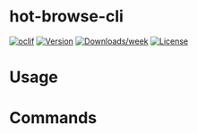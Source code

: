 hot-browse-cli
==============



[![oclif](https://img.shields.io/badge/cli-oclif-brightgreen.svg)](https://oclif.io)
[![Version](https://img.shields.io/npm/v/hot-browse-cli.svg)](https://npmjs.org/package/hot-browse-cli)
[![Downloads/week](https://img.shields.io/npm/dw/hot-browse-cli.svg)](https://npmjs.org/package/hot-browse-cli)
[![License](https://img.shields.io/npm/l/hot-browse-cli.svg)](https://github.com/taheri24/hot-browse-cli/blob/master/package.json)

<!-- toc -->
# Usage
<!-- usage -->
# Commands
<!-- commands -->

